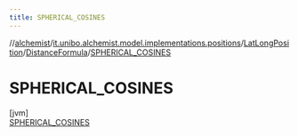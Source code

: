```yaml
---
title: SPHERICAL_COSINES
---
```

//[alchemist](../../../../../index.html)/[it.unibo.alchemist.model.implementations.positions](../../../index.html)/[LatLongPosition](../../index.html)/[DistanceFormula](../index.html)/[SPHERICAL_COSINES](index.html)



# SPHERICAL_COSINES



[jvm]\
[SPHERICAL_COSINES](index.html)


